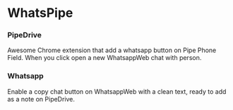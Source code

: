 # WhatsPipe


### PipeDrive

Awesome Chrome extension that add a whatsapp button on Pipe Phone Field.
When you click open a new WhatsappWeb chat with person.

### Whatsapp

Enable a copy chat button on WhatsappWeb with a clean text, ready to add as a note on PipeDrive. 

